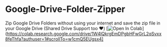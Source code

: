 # Google-Drive-Folder-Zipper
Zip Google Drive Folders without using your internet and save the zip file in your Google Drive (Shared Drive Support too ❤️)
[![Open In Colab](https://colab.research.google.com/assets/colab-badge.svg)](https://colab.research.google.com/drive/1W4lQkrgEmDPgbHFwGrL2qSvxx8feThfa?authuser=1#scrollTo=w1cmQ5EUgsx4]

